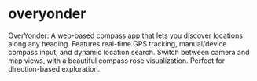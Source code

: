 # overyonder
OverYonder: A web-based compass app that lets you discover locations along any heading. Features real-time GPS tracking, manual/device compass input, and dynamic location search. Switch between camera and map views, with a beautiful compass rose visualization. Perfect for direction-based exploration.
